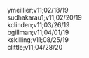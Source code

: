 ymeillier;v11;02/18/19<br/>
sudhakarau1;v11;02/20/19<br>
kclinden;v11;03/26/19<br/>
bgillman;v11;04/01/19<br/>
kskilling;v11;08/25/19<br/>
clittle;v11;04/28/20<br/>
